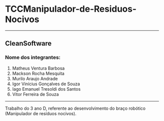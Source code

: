 # TCCManipulador-de-Residuos-Nocivos
---
## CleanSoftware

### Nome dos integrantes:
1. Matheus Ventura Barbosa
2. Mackson Rocha Mesquita
3. Murilo Araujo Andrade
4. Igor Vinícius Gonçalves de Souza
5. Iago Emanuel Tresoldi dos Santos
6. Vitor Ferreira de Souza
---
Trabalho do 3 ano D, referente ao desenvolvimento do braço robótico (Manipulador de resíduos nocivos).

